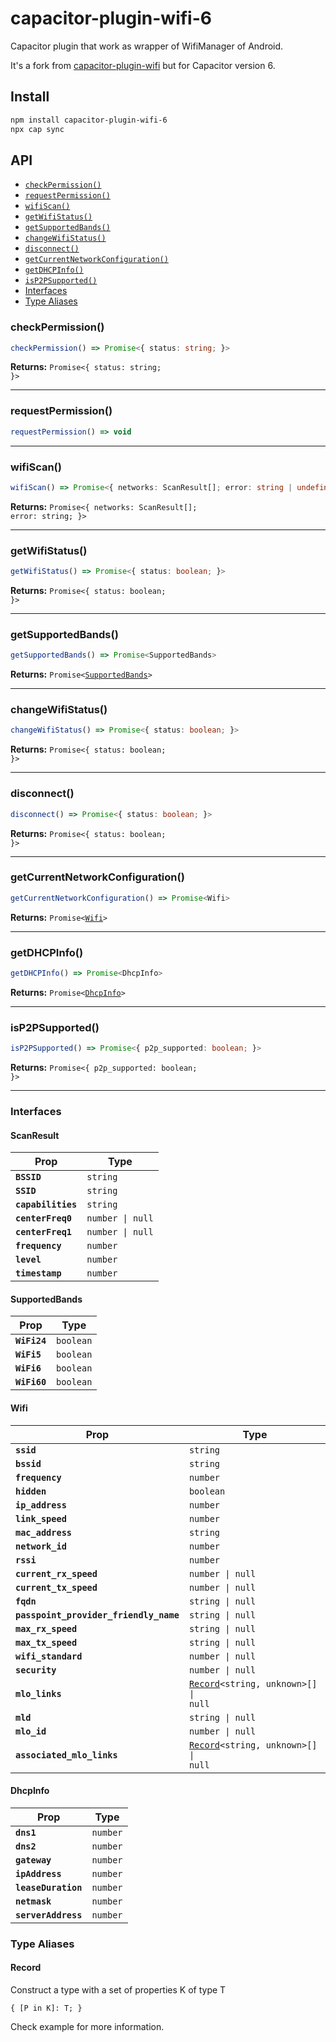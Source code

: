 # capacitor-plugin-wifi-6

Capacitor plugin that work as wrapper of WifiManager of Android.

It's a fork from [capacitor-plugin-wifi](https://github.com/andreock/capacitor-plugin-wifi) but for Capacitor version 6.

## Install

```bash
npm install capacitor-plugin-wifi-6
npx cap sync
```

## API

<docgen-index>

* [`checkPermission()`](#checkpermission)
* [`requestPermission()`](#requestpermission)
* [`wifiScan()`](#wifiscan)
* [`getWifiStatus()`](#getwifistatus)
* [`getSupportedBands()`](#getsupportedbands)
* [`changeWifiStatus()`](#changewifistatus)
* [`disconnect()`](#disconnect)
* [`getCurrentNetworkConfiguration()`](#getcurrentnetworkconfiguration)
* [`getDHCPInfo()`](#getdhcpinfo)
* [`isP2PSupported()`](#isp2psupported)
* [Interfaces](#interfaces)
* [Type Aliases](#type-aliases)

</docgen-index>

<docgen-api>
<!--Update the source file JSDoc comments and rerun docgen to update the docs below-->

### checkPermission()

```typescript
checkPermission() => Promise<{ status: string; }>
```

**Returns:** <code>Promise&lt;{ status: string; }&gt;</code>

--------------------


### requestPermission()

```typescript
requestPermission() => void
```

--------------------


### wifiScan()

```typescript
wifiScan() => Promise<{ networks: ScanResult[]; error: string | undefined; }>
```

**Returns:** <code>Promise&lt;{ networks: ScanResult[]; error: string; }&gt;</code>

--------------------


### getWifiStatus()

```typescript
getWifiStatus() => Promise<{ status: boolean; }>
```

**Returns:** <code>Promise&lt;{ status: boolean; }&gt;</code>

--------------------


### getSupportedBands()

```typescript
getSupportedBands() => Promise<SupportedBands>
```

**Returns:** <code>Promise&lt;<a href="#supportedbands">SupportedBands</a>&gt;</code>

--------------------


### changeWifiStatus()

```typescript
changeWifiStatus() => Promise<{ status: boolean; }>
```

**Returns:** <code>Promise&lt;{ status: boolean; }&gt;</code>

--------------------


### disconnect()

```typescript
disconnect() => Promise<{ status: boolean; }>
```

**Returns:** <code>Promise&lt;{ status: boolean; }&gt;</code>

--------------------


### getCurrentNetworkConfiguration()

```typescript
getCurrentNetworkConfiguration() => Promise<Wifi>
```

**Returns:** <code>Promise&lt;<a href="#wifi">Wifi</a>&gt;</code>

--------------------


### getDHCPInfo()

```typescript
getDHCPInfo() => Promise<DhcpInfo>
```

**Returns:** <code>Promise&lt;<a href="#dhcpinfo">DhcpInfo</a>&gt;</code>

--------------------


### isP2PSupported()

```typescript
isP2PSupported() => Promise<{ p2p_supported: boolean; }>
```

**Returns:** <code>Promise&lt;{ p2p_supported: boolean; }&gt;</code>

--------------------


### Interfaces


#### ScanResult

| Prop               | Type                        |
| ------------------ | --------------------------- |
| **`BSSID`**        | <code>string</code>         |
| **`SSID`**         | <code>string</code>         |
| **`capabilities`** | <code>string</code>         |
| **`centerFreq0`**  | <code>number \| null</code> |
| **`centerFreq1`**  | <code>number \| null</code> |
| **`frequency`**    | <code>number</code>         |
| **`level`**        | <code>number</code>         |
| **`timestamp`**    | <code>number</code>         |


#### SupportedBands

| Prop         | Type                 |
| ------------ | -------------------- |
| **`WiFi24`** | <code>boolean</code> |
| **`WiFi5`**  | <code>boolean</code> |
| **`WiFi6`**  | <code>boolean</code> |
| **`WiFi60`** | <code>boolean</code> |


#### Wifi

| Prop                                   | Type                                                                       |
| -------------------------------------- | -------------------------------------------------------------------------- |
| **`ssid`**                             | <code>string</code>                                                        |
| **`bssid`**                            | <code>string</code>                                                        |
| **`frequency`**                        | <code>number</code>                                                        |
| **`hidden`**                           | <code>boolean</code>                                                       |
| **`ip_address`**                       | <code>number</code>                                                        |
| **`link_speed`**                       | <code>number</code>                                                        |
| **`mac_address`**                      | <code>string</code>                                                        |
| **`network_id`**                       | <code>number</code>                                                        |
| **`rssi`**                             | <code>number</code>                                                        |
| **`current_rx_speed`**                 | <code>number \| null</code>                                                |
| **`current_tx_speed`**                 | <code>number \| null</code>                                                |
| **`fqdn`**                             | <code>string \| null</code>                                                |
| **`passpoint_provider_friendly_name`** | <code>string \| null</code>                                                |
| **`max_rx_speed`**                     | <code>string \| null</code>                                                |
| **`max_tx_speed`**                     | <code>string \| null</code>                                                |
| **`wifi_standard`**                    | <code>number \| null</code>                                                |
| **`security`**                         | <code>number \| null</code>                                                |
| **`mlo_links`**                        | <code><a href="#record">Record</a>&lt;string, unknown&gt;[] \| null</code> |
| **`mld`**                              | <code>string \| null</code>                                                |
| **`mlo_id`**                           | <code>number \| null</code>                                                |
| **`associated_mlo_links`**             | <code><a href="#record">Record</a>&lt;string, unknown&gt;[] \| null</code> |


#### DhcpInfo

| Prop                | Type                |
| ------------------- | ------------------- |
| **`dns1`**          | <code>number</code> |
| **`dns2`**          | <code>number</code> |
| **`gateway`**       | <code>number</code> |
| **`ipAddress`**     | <code>number</code> |
| **`leaseDuration`** | <code>number</code> |
| **`netmask`**       | <code>number</code> |
| **`serverAddress`** | <code>number</code> |


### Type Aliases


#### Record

Construct a type with a set of properties K of type T

<code>{
 [P in K]: T;
 }</code>

</docgen-api>

Check example for more information.